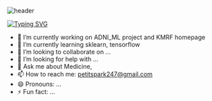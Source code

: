 ![header](https://capsule-render.vercel.app/api?type=waving&color=0:8DBCC7,100:C4E1E6&height=300&section=header&text=Alex%20J%20Choi)

[![Typing SVG](https://readme-typing-svg.demolab.com?font=Quicksand&pause=1000&color=131D4F&width=435&lines=Bridging+Medicine+And+Tech)](https://git.io/typing-svg)

- 🔭 I’m currently working on ADNI_ML project and KMRF homepage
- 🌱 I’m currently learning sklearn, tensorflow
- 👯 I’m looking to collaborate on ...
- 🤔 I’m looking for help with ...
- 💬 Ask me about Medicine, 
- 📫 How to reach me: petitspark247@gmail.com
- 😄 Pronouns: ...
- ⚡ Fun fact: ...
